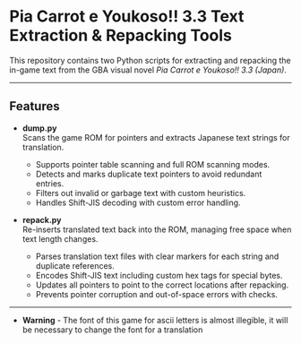 # Pia Carrot e Youkoso!! 3.3 Text Extraction & Repacking Tools

This repository contains two Python scripts for extracting and repacking the in-game text from the GBA visual novel *Pia Carrot e Youkoso!! 3.3 (Japan)*.

---

## Features

- **dump.py**  
  Scans the game ROM for pointers and extracts Japanese text strings for translation.  
  - Supports pointer table scanning and full ROM scanning modes.  
  - Detects and marks duplicate text pointers to avoid redundant entries.  
  - Filters out invalid or garbage text with custom heuristics.  
  - Handles Shift-JIS decoding with custom error handling.

- **repack.py**  
  Re-inserts translated text back into the ROM, managing free space when text length changes.  
  - Parses translation text files with clear markers for each string and duplicate references.  
  - Encodes Shift-JIS text including custom hex tags for special bytes.  
  - Updates all pointers to point to the correct locations after repacking.  
  - Prevents pointer corruption and out-of-space errors with checks.

---
- **Warning** -
The font of this game for ascii letters is almost illegible, it will be necessary to change the font for a translation
